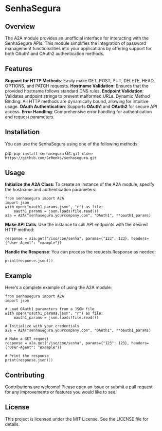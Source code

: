 # SenhaSegura
## Overview

The A2A module provides an unofficial interface for interacting with the SenhaSegura APIs. This module simplifies the integration of password management functionalities into your applications by offering support for both OAuth1 and OAuth2 authentication methods.
## Features
**Support for HTTP Methods**: Easily make GET, POST, PUT, DELETE, HEAD, OPTIONS, and PATCH requests.
**Hostname Validation**: Ensures that the provided hostname follows standard DNS rules.
**Endpoint Validation**: Validates endpoint strings to prevent malformed URLs.
Dynamic Method Binding: All HTTP methods are dynamically bound, allowing for intuitive usage.
**OAuth Authentication**: Supports **OAuth1** and **OAuth2** for secure API access.
**Error Handling**: Comprehensive error handling for authentication and request parameters.

## Installation

You can use the SenhaSegura using one of the following methods:

pip:
```pip install senhasegura```
Git:
```git clone https://github.com/SrRenks/senhasegura.git```

## Usage

**Initialize the A2A Class**: To create an instance of the A2A module, specify the hostname and authentication parameters:
```
from senhasegura import A2A
import json
with open("oauth1_params.json", "r") as file:
    oauth1_params = json.loads(file.read())
a2a = A2A("senhasegura.yourcompany.com", "OAuth1", **oauth1_params)
```
**Make API Calls**: Use the instance to call API endpoints with the desired HTTP method:
```
response = a2a.get("/iso/coe/senha", params={"123": 123}, headers={"User-Agent": "example"})
```
**Handle the Response**: You can process the requests.Response as needed:
```
print(response.json())
```

## Example

Here's a complete example of using the A2A module:
```
from senhasegura import A2A
import json

# Load OAuth1 parameters from a JSON file
with open("oauth1_params.json", "r") as file:
    oauth1_params = json.loads(file.read())

# Initialize with your credentials
a2a = A2A("senhasegura.yourcompany.com", "OAuth1", **oauth1_params)

# Make a GET request
response = a2a.get("/iso/coe/senha", params={"123": 123}, headers={"User-Agent": "example"})

# Print the response
print(response.json())
```
## Contributing

Contributions are welcome! Please open an issue or submit a pull request for any improvements or features you would like to see.

## License
This project is licensed under the MIT License. See the LICENSE file for details.